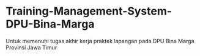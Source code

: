 # Training-Management-System-DPU-Bina-Marga
Untuk memenuhi tugas akhir kerja praktek lapangan pada DPU Bina Marga Provinsi Jawa Timur
